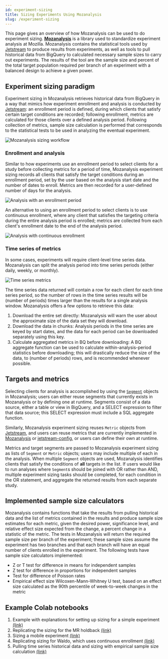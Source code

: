 ```yaml
---
id: experiment-sizing
title: Sizing Experiments Using Mozanalysis
slug: /experiment-sizing
---
```


This page gives an overview of how Mozanalysis can be used to do experiment sizing. **[Mozanalysis]** is a library used to standardize experiment analysis at Mozilla. Mozanalysis contains the statistical tools used by [Jetstream] to produce results from experiments, as well as tools to pull historical data from BigQuery to calculated necessary sample sizes to carry out experiments. The results of the tool are the sample size and percent of the total target population required per branch of an experiment with a balanced design to achieve a given power.

## Experiment sizing paradigm

Experiment sizing in Mozanalysis retrieves historical data from BigQuery in a way that mimics how experiment enrollment and analysis is conducted by [Jetstream]: an enrollment period is defined, during which clients that satisfy certain target conditions are recorded; following enrollment, metrics are calculated for those clients over a defined analysis period. Following collection of metrics, sample size calculation is performed that corresponds to the statistical tests to be used in analyzing the eventual experiment.

<img src="/img/mozanalysis/mozanalysis-sizing.png" alt="Mozanalysis sizing workflow" className="img-lg"/>

### Enrollment and analysis

Similar to how experiments use an enrollment period to select clients for a study before collecting metrics for a period of time, Mozanalysis experiment sizing records all clients that satisfy the target conditions during an enrollment period, set by the user based on the analysis start date and the number of dates to enroll. Metrics are then recorded for a user-defined number of days for the analysis.

<img src="/img/mozanalysis/enrollment-period.png" alt="Analysis with an enrollment period" className="img-lg"/>

An alternative to using an enrollment period to select clients is to use continuous enrollment, where any client that satisfies the targeting criteria during the entire analysis period is enrolled; metrics are collected from each client's enrollment date to the end of the analysis period.

<img src="/img/mozanalysis/continuous-enrollment.png" alt="Analysis with continuous enrollment" className="img-lg"/>

### Time series of metrics

In some cases, experiments will require client-level time series data. Mozanalysis can split the analysis period into time series periods (either daily, weekly, or monthly).

<img src="/img/mozanalysis/time-series.png" alt="Time series metrics" className="img-lg"/>

The time series data returned will contain a row for each client for each time series period, so the number of rows in the time series results will be (number of periods) times larger than the results for a single analysis window. Mozanalysis offers a few options to retrieve this data:

1. Download the entire set directly: Mozanalysis will warn the user about the approximate size of the data set they will download.
2. Download the data in chunks: Analysis periods in the time series are keyed by start dates, and the data for each period can be downloaded separately using this key.
3. Calculate aggregated metrics in BQ before downloading: A BQ aggregate function can be used to calculate within-analysis-period statistics before downloading; this will drastically reduce the size of the data, to (number of periods) rows, and is recommended whenever possible.

## Targets and metrics

Selecting clients for analysis is accomplished by using the [`Segment`](https://github.com/mozilla/mozanalysis/tree/main/src/mozanalysis/segments) objects in Mozanalysis; users can either reuse segments that currently exists in Mozanalysis or by defining one at runtime. Segments consist of a data source, either a table or view in BigQuery, and a SELECT expression to filter that data source; this SELECT expression must include a SQL aggregate function.

Similarly, Mozanalysis experiment sizing reuses `Metric` objects from [Jetstream](jetstream/metrics.md), and users can reuse metrics that are currently implemented in [Mozanalysis](https://github.com/mozilla/mozanalysis/tree/main/src/mozanalysis/metrics) or [jetstream-config], or users can define their own at runtime.

Metrics and target segments are passed to Mozanalysis experiment sizing as lists of `Segment` or `Metric` objects; users may include multiple of each in the analysis. When multiple `Segment` objects are used, Mozanalysis identifies clients that satisfy the conditions of **all** targets in the list. If users would like to run analyses where `Segment`s should be joined with OR rather than AND, multiple experiment sizing tasks should be completed, for each condition in the OR statement, and aggregate the returned results from each separate study.

## Implemented sample size calculators

Mozanalysis contains functions that take the results from pulling historical data and the list of metrics contained in the results and produce sample size estimates for each metric, given the desired power, significance level, and relative effect size expected from the change, a percent change in a statistic of the metric. The tests in Mozanalysis will return the required sample size per branch of the experiment; these sample sizes assume the experiment has two branches and that each branch will have an equal number of clients enrolled in the experiment. The following tests have sample size calculators implemented:

* Z or T test for difference in means for independent samples
* Z test for difference in proportions for independent samples
* Test for difference of Poisson rates
* Empirical effect size Wilcoxen-Mann-Whitney U test, based on an effect size calculated as the 90th percentile of week-to-week changes in the metric


## Example Colab notebooks

1. Example with explanations for setting up sizing for a simple experiment [(link)](https://colab.research.google.com/drive/1VQDrnVWvR_r-oKD8vD3hwNcZWx8Txg1N?usp=sharing)
2. Replicating the sizing for the MR holdback [(link)](https://colab.research.google.com/drive/1r14UMw_lEjtiyc0VVEvQuhadrDLzIyzn?usp=sharing)
3. Sizing a mobile experiment [(link)](https://colab.research.google.com/drive/1wUdfqCoB-mN7Gk1b6_zkAd2KWu8dp8V_?usp=sharing)
4. Replicating sizing for Waldo, which uses continuous enrollment [(link)](https://colab.research.google.com/drive/1_R4zBUnucRPmHwIVLlPTYInDZwTbCn-F?usp=sharing)
5. Pulling time series historical data and sizing with empirical sample size calculation [(link)](https://colab.research.google.com/drive/1-XT2DMfGSqiCS18yGPIGCs_YWg75qZzn?usp=sharing)

[Jetstream]: jetstream/jetstream.md
[jetstream-config]: https://github.com/mozilla/jetstream-config
[mozanalysis]: https://github.com/mozilla/mozanalysis
